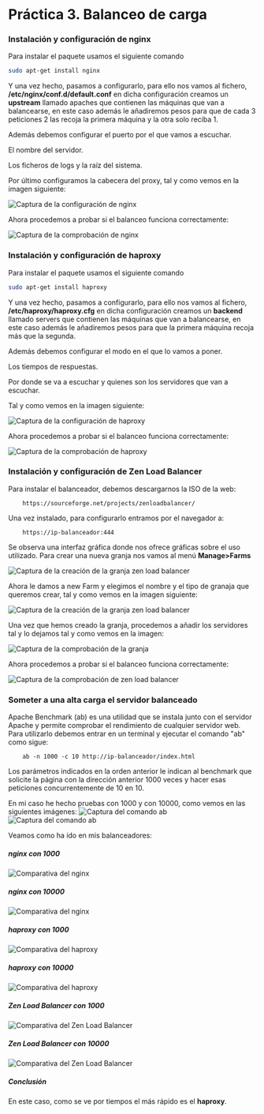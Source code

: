 # Práctica 3. Balanceo de carga

### Instalación y configuración de nginx

Para instalar el paquete usamos el siguiente comando
 
```bash
sudo apt-get install nginx
```

Y una vez hecho, pasamos a configurarlo, para ello nos vamos al fichero, **/etc/nginx/conf.d/default.conf** en dicha configuración creamos un **upstream** llamado apaches que contienen las máquinas que van a balancearse, en este caso además le añadiremos pesos para que de cada 3 peticiones 2 las recoja la primera máquina y la otra solo reciba 1. 

Además debemos configurar el puerto por el que vamos a escuchar.

El nombre del servidor.

Los ficheros de logs y la raíz del sistema.

Por último configuramos la cabecera del proxy, tal y como vemos en la imagen siguiente:

![Captura de la configuración de nginx](./images/nginx-conf-pesos.PNG "Configuración de nginx")

Ahora procedemos a probar si el balanceo funciona correctamente:

![Captura de la comprobación de nginx](./images/prueba-balanceo-pesos.PNG "Comprobación de nginx")

### Instalación y configuración de haproxy

Para instalar el paquete usamos el siguiente comando
 
```bash
sudo apt-get install haproxy
```

Y una vez hecho, pasamos a configurarlo, para ello nos vamos al fichero, **/etc/haproxy/haproxy.cfg** en dicha configuración creamos un **backend** llamado servers que contienen las máquinas que van a balancearse, en este caso además le añadiremos pesos para que la primera máquina recoja más que la segunda. 

Además debemos configurar el modo en el que lo vamos a poner.

Los tiempos de respuestas.

Por donde se va a escuchar y quienes son los servidores que van a escuchar.

Tal y como vemos en la imagen siguiente:

![Captura de la configuración de haproxy](./images/haproxy-conf-pesos.PNG "Configuración de haproxy")

Ahora procedemos a probar si el balanceo funciona correctamente:

![Captura de la comprobación de haproxy](./images/prueba-balanceo-pesos-haproxy.PNG "Comprobación de haproxy")


### Instalación y configuración de Zen Load Balancer

Para instalar el balanceador, debemos descargarnos la ISO de la web:
```
    https://sourceforge.net/projects/zenloadbalancer/ 
```
 
Una vez instalado, para configurarlo entramos por el navegador a:
```
    https://ip-balanceador:444
```

Se observa una interfaz gráfica donde nos ofrece gráficas sobre el uso utilizado. Para crear una nueva granja nos vamos al menú **Manage>Farms**

![Captura de la creación de la granja zen load balancer](./images/zenload-menu-farm.PNG "Configuración de zen load balancer")

Ahora le damos a new Farm y elegimos el nombre y el tipo de granaja que queremos crear, tal y como vemos en la imagen siguiente:

![Captura de la creación de la granja  zen load balancer](./images/zenload-create-new-farm.PNG "Configuración de la creación de la granja  balancer")

Una vez que hemos creado la granja, procedemos a añadir los servidores tal y lo dejamos tal y como vemos en la imagen:

![Captura de la comprobación de la granja](./images/zenload-farm.PNG "Comprobación de la granja")


Ahora procedemos a probar si el balanceo funciona correctamente:

![Captura de la comprobación de zen load balancer](./images/prueba-balanceo.PNG "Comprobación de zen load balancer")



### Someter a una alta carga el servidor balanceado
Apache Benchmark (ab) es una utilidad que se instala junto con el servidor Apache y permite comprobar el rendimiento de cualquier servidor web.
Para utilizarlo debemos entrar en un terminal y ejecutar el comando "ab" como sigue:
```
    ab -n 1000 -c 10 http://ip-balanceador/index.html
```

Los parámetros indicados en la orden anterior le indican al benchmark que solicite la página con la dirección anterior 1000 veces y hacer esas peticiones concurrentemente de 10 en 10.

En mi caso he hecho pruebas con 1000 y con 10000, como vemos en las siguientes imágenes:
![Captura del comando ab](./images/ab.PNG "Comando ab")
![Captura del comando ab](./images/ab-10000.PNG "Comando ab")


Veamos como ha ido en mis balanceadores:


##### nginx con 1000
![Comparativa del nginx](./images/comparativa-nginx.PNG "Comparativa del nginx")

##### nginx con 10000
![Comparativa del nginx](./images/comparativa-nginx-10000.PNG "Comparativa del nginx")

##### haproxy con 1000
![Comparativa del haproxy](./images/comparativa-haproxy.PNG "Comparativa del haproxy")

##### haproxy con 10000
![Comparativa del haproxy](./images/comparativa-haproxy-10000.PNG "Comparativa del haproxy")

##### Zen Load Balancer con 1000
![Comparativa del Zen Load Balancer](./images/comparativa-zenload.PNG "Comparativa del Zen Load Balancer")

##### Zen Load Balancer con 10000
![Comparativa del Zen Load Balancer](./images/comparativa-zenload-10000.PNG "Comparativa del Zen Load Balancer")


##### Conclusión

En este caso, como se ve por tiempos el más rápido es el **haproxy**.